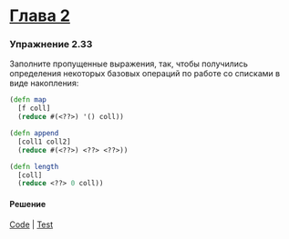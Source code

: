 # [Глава 2](../index.md#Глава-2-Построение-абстракций-с-помощью-данных)

### Упражнение 2.33
Заполните пропущенные выражения, так, чтобы получились определения некоторых базовых операций по работе со списками в виде накопления:

```clojure
(defn map
  [f coll]
  (reduce #(<??>) '() coll))

(defn append
  [coll1 coll2]
  (reduce #(<??>) <??> <??>))

(defn length
  [coll]
  (reduce <??> 0 coll))
```

#### Решение
[Code](../../src/sicp/chapter02/2_33.clj) | [Test](../../test/sicp/chapter02/2_33_test.clj)
